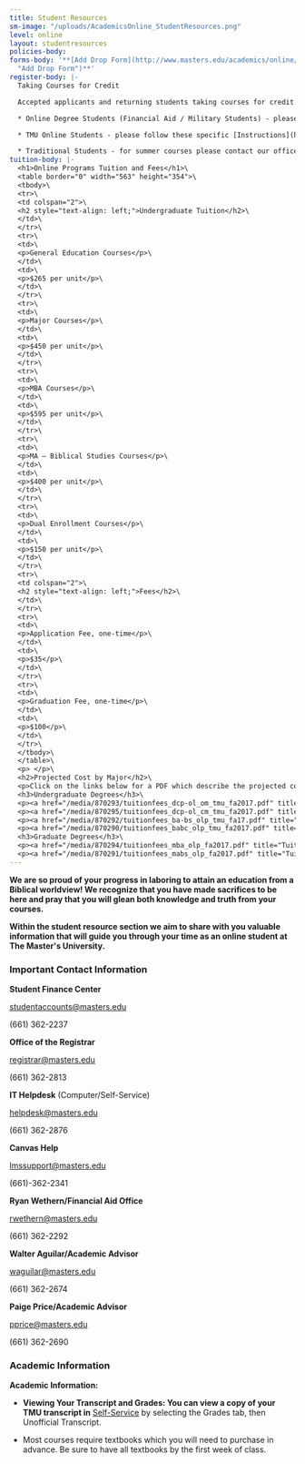 ```yaml
---
title: Student Resources
sm-image: "/uploads/AcademicsOnline_StudentResources.png"
level: online
layout: studentresources
policies-body:
forms-body: '**[Add Drop Form](http://www.masters.edu/academics/online/add-drop-form/
  "Add Drop Form")**'
register-body: |-
  Taking Courses for Credit

  Accepted applicants and returning students taking courses for credit can register for Online Courses through Self Service at [www.masters.edu/SelfService](https://portal.masters.edu/SelfService/Home.aspx) according to the instructions below. Please select the set of Instructions for your student category and note that you must first complete Pre-Registration before you register. This will be the key that unlocks registration for courses.

  * Online Degree Students (Financial Aid / Military Students) - please follow these specific [Instructions](http://www.masters.edu/media/869928/olp-registration-instructions-summer-2017.pdf "OLP Registration Instructions - Summer 2017.pdf") for registering for an Online Course

  * TMU Online Students - please follow these specific [Instructions](http://www.masters.edu/media/869929/tmu-online-registration-instructions-summer-2017.pdf "TMU Online Registration Instructions - Summer 2017.pdf") for registering for a course\

  * Traditional Students - for summer courses please contact our office by email at tmuonline@masters.edu or by phone at 877-302-3337 and we will assist your in registering for those courses
tuition-body: |-
  <h1>Online Programs Tuition and Fees</h1>\
  <table border="0" width="563" height="354">\
  <tbody>\
  <tr>\
  <td colspan="2">\
  <h2 style="text-align: left;">Undergraduate Tuition</h2>\
  </td>\
  </tr>\
  <tr>\
  <td>\
  <p>General Education Courses</p>\
  </td>\
  <td>\
  <p>$265 per unit</p>\
  </td>\
  </tr>\
  <tr>\
  <td>\
  <p>Major Courses</p>\
  </td>\
  <td>\
  <p>$450 per unit</p>\
  </td>\
  </tr>\
  <tr>\
  <td>\
  <p>MBA Courses</p>\
  </td>\
  <td>\
  <p>$595 per unit</p>\
  </td>\
  </tr>\
  <tr>\
  <td>\
  <p>MA – Biblical Studies Courses</p>\
  </td>\
  <td>\
  <p>$400 per unit</p>\
  </td>\
  </tr>\
  <tr>\
  <td>\
  <p>Dual Enrollment Courses</p>\
  </td>\
  <td>\
  <p>$150 per unit</p>\
  </td>\
  </tr>\
  <tr>\
  <td colspan="2">\
  <h2 style="text-align: left;">Fees</h2>\
  </td>\
  </tr>\
  <tr>\
  <td>\
  <p>Application Fee, one-time</p>\
  </td>\
  <td>\
  <p>$35</p>\
  </td>\
  </tr>\
  <tr>\
  <td>\
  <p>Graduation Fee, one-time</p>\
  </td>\
  <td>\
  <p>$100</p>\
  </td>\
  </tr>\
  </tbody>\
  </table>\
  <p> </p>\
  <h2>Projected Cost by Major</h2>\
  <p>Click on the links below for a PDF which describe the projected costs by major. Please note the projected costs do not include the total cost of general education units as these vary from student to student.</p>\
  <h3>Undergraduate Degrees</h3>\
  <p><a href="/media/870293/tuitionfees_dcp-ol_om_tmu_fa2017.pdf" title="Tuition&amp;Fees_DCP OL_OM_TMU_FA2017.pdf">Organizational Management</a><a href="/media/866924/tuitionfees_dcp-ol_om.pdf" title="Tuition&amp;Fees_DCP OL_OM.pdf (2)"></a></p>\
  <p><a href="/media/870295/tuitionfees_dcp-ol_cm_tmu_fa2017.pdf" title="Tuition&amp;Fees_DCP OL_CM_TMU_FA2017.pdf">Christian Ministries</a><a href="/media/866923/tuitionfees_dcp-ol_cm.pdf" title="Tuition&amp;Fees_DCP OL_CM.pdf (2)"></a></p>\
  <p><a href="/media/870292/tuitionfees_ba-bs_olp_tmu_fa17.pdf" title="Tuition&amp;Fees_BA BS_OLP_TMU_FA17.pdf">Biblical Studies</a></p>\
  <p><a href="/media/870290/tuitionfees_babc_olp_tmu_fa2017.pdf" title="Tuition&amp;Fees_BABC_OLP_TMU_FA2017.pdf">Biblical Counseling</a></p>\
  <h3>Graduate Degrees</h3>\
  <p><a href="/media/870294/tuitionfees_mba_olp_fa2017.pdf" title="Tuition&amp;Fees_MBA_OLP_FA2017.pdf">Master of Business Administration</a></p>\
  <p><a href="/media/870291/tuitionfees_mabs_olp_fa2017.pdf" title="Tuition&amp;Fees_MABS_OLP_FA2017.pdf">Master of Art Biblical Studies</a></p>
---
```


**We are so proud of your progress in laboring to attain an education from a Biblical worldview! We recognize that you have made sacrifices to be here and pray that you will glean both knowledge and truth from your courses.**

**Within the student resource section we aim to share with you valuable information that will guide you through your time as an online student at The Master's University.**

### **Important Contact Information**

**Student Finance Center**

[studentaccounts@masters.edu](mailto:studentaccounts@masters.edu)

\(661) 362-2237

**Office of the Registrar**

[registrar@masters.edu](mailto:registrar@masters.edu)

\(661) 362-2813

**IT Helpdesk** (Computer/Self-Service)

[helpdesk@masters.edu](mailto:helpdesk@masters.edu)

\(661) 362-2876

**Canvas Help**

[lmssupport@masters.edu](mailto:onlinecoursehelp@masters.edu)

\(661)-362-2341

**Ryan Wethern/Financial Aid Office**

[rwethern@masters.edu](mailto:rwethern@masters.edu)

\(661) 362-2292

**Walter Aguilar/Academic Advisor**

[waguilar@masters.edu](mailto:waguilar@masters.edu)

\(661) 362-2674

**Paige Price/Academic Advisor**

pprice@masters.edu

\(661) 362-2690

### **Academic Information**

**Academic Information:**

* **Viewing Your Transcript and Grades: You can view a copy of your TMU transcript in** [Self-Service](https://portal.masters.edu/SelfService/Home.aspx) by selecting the Grades tab, then Unofficial Transcript.

* Most courses require textbooks which you will need to purchase in advance. Be sure to have all textbooks by the first week of class.
